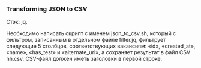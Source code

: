 ### Transforming JSON to CSV

Стэк: jq.

Необходимо написать скрипт с именем json_to_csv.sh, который с фильтром, записанным в отдельном файле filter.jq, фильтрует следующие 5 столбцов, соответствующих вакансиям: «id», «created_at», «name», «has_test» и «alternate_url», а сохраняет результат в файл CSV hh.csv. CSV-файл должен иметь заголовки в первой строке.

